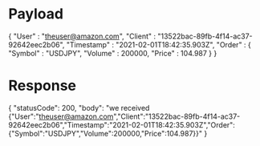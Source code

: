 # Payload
{
    "User" : "theuser@amazon.com",
    "Client" : "13522bac-89fb-4f14-ac37-92642eec2b06",
    "Timestamp" : "2021-02-01T18:42:35.903Z",
    "Order" : {
        "Symbol" : "USDJPY",
        "Volume" : 200000,
        "Price" : 104.987
    }
}

# Response
{
  "statusCode": 200,
  "body": "we received {\"User\":\"theuser@amazon.com\",\"Client\":\"13522bac-89fb-4f14-ac37-92642eec2b06\",\"Timestamp\":\"2021-02-01T18:42:35.903Z\",\"Order\":{\"Symbol\":\"USDJPY\",\"Volume\":200000,\"Price\":104.987}}"
}